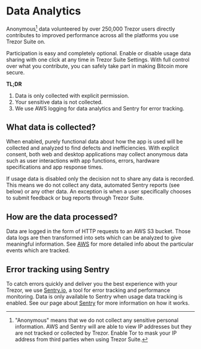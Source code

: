 # Data Analytics

Anonymous[^1] data volunteered by over 250,000 Trezor users directly contributes to improved performance across all the platforms you use Trezor Suite on. 

Participation is easy and completely optional. Enable or disable usage data sharing with one click at any time in Trezor Suite Settings. With full control over what you contribute, you can safely take part in making Bitcoin more secure.   

**TL;DR**
1. Data is only collected with explicit permission.
2. Your sensitive data is not collected.
3. We use AWS logging for data analytics and Sentry for error tracking.

## What data is collected?

When enabled, purely functional data about how the app is used will be collected and analyzed to find defects and inefficiencies. With explicit consent, both web and desktop applications may collect anonymous data such as user interactions with app functions, errors, hardware specifications and app response times.

If usage data is disabled only the decision not to share any data is recorded. This means we do not collect any data, automated Sentry reports (see below) or any other data. An exception is when a user specifically chooses to submit feedback or bug reports through Trezor Suite.

## How are the data processed?

Data are logged in the form of HTTP requests to an AWS S3 bucket. Those data logs are then transformed into sets which can be analyzed to give meaningful information. See [AWS](aws.md) for more detailed info about the particular events which are tracked.

## Error tracking using Sentry

To catch errors quickly and deliver you the best experience with your Trezor, we use [Sentry.io](https://sentry.io/), a tool for error tracking and performance monitoring. Data is only available to Sentry when usage data tracking is enabled. See our page about [Sentry](sentry.md) for more information on how it works.


[^1]: "Anonymous" means that we do not collect any sensitive personal information. AWS and Sentry will are able to view IP addresses but they are not tracked or collected by Trezor. Enable Tor to mask your IP address from third parties when using Trezor Suite.

